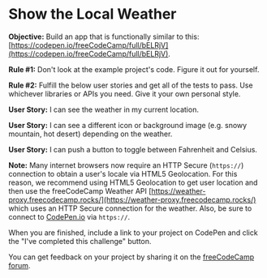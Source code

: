 Show the Local Weather
======================

**Objective:** Build an app that is functionally similar to this: [https://codepen.io/freeCodeCamp/full/bELRjV](https://codepen.io/freeCodeCamp/full/bELRjV).

**Rule #1:** Don't look at the example project's code. Figure it out for yourself.

**Rule #2:** Fulfill the below user stories and get all of the tests to pass. Use whichever libraries or APIs you need. Give it your own personal style.

**User Story:** I can see the weather in my current location.

**User Story:** I can see a different icon or background image (e.g. snowy mountain, hot desert) depending on the weather.

**User Story:** I can push a button to toggle between Fahrenheit and Celsius.

**Note:** Many internet browsers now require an HTTP Secure (`https://`) connection to obtain a user's locale via HTML5 Geolocation. For this reason, we recommend using HTML5 Geolocation to get user location and then use the freeCodeCamp Weather API [https://weather-proxy.freecodecamp.rocks/](https://weather-proxy.freecodecamp.rocks/) which uses an HTTP Secure connection for the weather. Also, be sure to connect to [CodePen.io](https://codepen.io) via `https://`.

When you are finished, include a link to your project on CodePen and click the "I've completed this challenge" button.

You can get feedback on your project by sharing it on the [freeCodeCamp forum](https://forum.freecodecamp.org/c/project-feedback/409).
